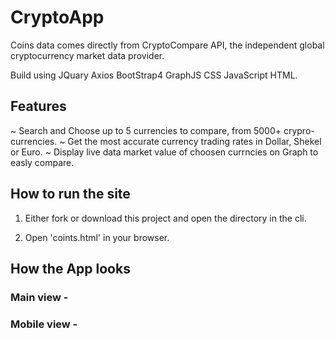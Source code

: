 # CryptoApp

Coins data comes directly from CryptoCompare API, the independent global cryptocurrency market data provider.

Build using JQuary Axios BootStrap4 GraphJS CSS JavaScript HTML.


## Features

~ Search and Choose up to 5 currencies to compare, from 5000+ crypro-currencies.
~ Get the most accurate currency trading rates in Dollar, Shekel or Euro.
~ Display live data market value of choosen currncies on Graph to easly compare.

## How to run the site
1. Either fork or download this project and open the directory in the cli.

2. Open 'coints.html' in your browser.


## How the App looks



### Main view -



### Mobile view - 

